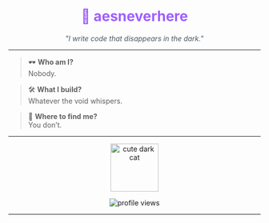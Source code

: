 <!-- README Profil aesneverhere -->

<h1 align="center" style="color:#9f5fff">🌌 aesneverhere</h1>
<p align="center"><i><span id="glitch">"I write code that disappears in the dark."</span></i></p>

---

> 🕶️ **Who am I?**  
> Nobody.

> 🛠️ **What I build?**  
> Whatever the void whispers.

> 🧭 **Where to find me?**  
> You don’t.

---

<p align="center">
  <img src="https://github.com/aesneverhere/aesneverhere/blob/main/catkawaii.gif" width="96px" alt="cute dark cat" />
</p>

<p align="center">
  <img src="https://komarev.com/ghpvc/?username=aesneverhere&style=flat-square&color=9f5fff" alt="profile views" />
</p>

---

<!-- Optional CSS glitch effect -->
<style>
@keyframes glitch {
  0% { transform: translate(0); }
  20% { transform: translate(-1px, 1px); color: #adf; }
  40% { transform: translate(1px, -1px); color: #9f5fff; }
  60% { transform: translate(-1px, 1px); color: #aaffcc; }
  80% { transform: translate(1px, -1px); color: #b3aaff; }
  100% { transform: translate(0); color: inherit; }
}
#glitch {
  display: inline-block;
  animation: glitch 2s infinite;
}
</style>
